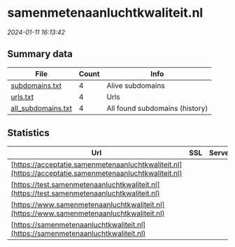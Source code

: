 # samenmetenaanluchtkwaliteit.nl
*2024-01-11 16:13:42*
## Summary data


| File       | Count | Info |
|------------|-------|------|
|[subdomains.txt](/data/samenmetenaanluchtkwaliteit.nl/subdomains.txt)|4|Alive subdomains|
|[urls.txt](/data/samenmetenaanluchtkwaliteit.nl/urls.txt)|4|Urls|
|[all_subdomains.txt](/data/samenmetenaanluchtkwaliteit.nl/all_subdomains.txt)|4|All found subdomains (history)|


## Statistics


| Url | SSL | Server | Cookie | HSTS | CSP | XFO | XXP | RP | Tech |Title |
|------------|-------|------|------|------|------|------|------|------|------|------|
|[https://acceptatie.samenmetenaanluchtkwaliteit.nl](https://acceptatie.samenmetenaanluchtkwaliteit.nl)| || |:white_check_mark: | | :white_check_mark: | :white_check_mark: | :white_check_mark: |||
|[https://test.samenmetenaanluchtkwaliteit.nl](https://test.samenmetenaanluchtkwaliteit.nl)| || |:white_check_mark: | | :white_check_mark: | :white_check_mark: | :white_check_mark: |||
|[https://www.samenmetenaanluchtkwaliteit.nl](https://www.samenmetenaanluchtkwaliteit.nl)| || |:white_check_mark: | | :white_check_mark: | :white_check_mark: | :white_check_mark: |||
|[https://samenmetenaanluchtkwaliteit.nl](https://samenmetenaanluchtkwaliteit.nl)| || |:white_check_mark: | | :white_check_mark: | :white_check_mark: | :white_check_mark: |||